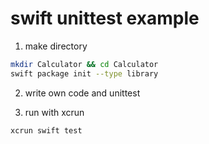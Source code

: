 swift unittest example
=========

1. make directory
```bash
mkdir Calculator && cd Calculator
swift package init --type library
```

2. write own code and unittest

3. run with xcrun
```bash
xcrun swift test
```
